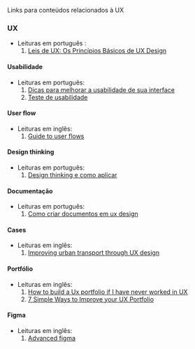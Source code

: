 Links para conteúdos relacionados à UX

### UX

  - Leituras em português :
    1. <a href= https://medium.com/aela/leis-de-ux-os-princ%C3%ADpios-b%C3%A1sicos-de-ux-design-9b9bf3fdb43c > Leis de UX: Os Princípios Básicos de UX Design </a>

#### Usabilidade 

  - Leituras em português: 
    1. <a href = https://medium.com/aela/10-heur%C3%ADsticas-de-nielsen-dicas-para-melhorar-a-usabilidade-de-sua-interface-35ef86a7fb41>Dicas para melhorar a usabilidade de sua interface </a>
    2. <a href = https://medium.com/aela/teste-de-usabilidade-o-que-voc%C3%AA-precisa-saber-39a36343d9a6 > Teste de usabilidade </a>

#### User flow

   - Leituras em inglês:
      1. <a href = https://uxplanet.org/complete-guide-to-user-flows-your-map-to-ux-success-1fc0975f49ea> Guide to user flows </a>

#### Design thinking 
  
  - Leituras em português:
    1. <a href = https://medium.com/aela/o-que-%C3%A9-design-thinking-e-como-aplicar-e830d3bbb7e3> Design thinking e como aplicar </a>

#### Documentação

  - Leituras em português:
    1. <a href = https://medium.com/aela/documenta%C3%A7%C3%A3o-de-projetos-como-criar-documentos-em-ux-design-52548106200a> Como criar documentos em ux design <a> 

#### Cases

   - Leituras em inglês:
      1. <a href =https://uxdesign.cc/improving-urban-transport-through-ux-design-3f6e12994414> Improving urban transport through UX design </a>


#### Portfólio 

   - Leituras em inglês:
      1. <a  href = https://uxdesign.cc/how-to-build-a-ux-portfolio-if-i-have-never-worked-in-ux-80ebab8f3407>How to build a Ux portfolio if I have never worked in UX </a>
      2. <a href= https://uxplanet.org/7-simple-ways-to-improve-your-ux-portfolio-unrelated-to-case-studies-ff24156a17aa > 7 Simple Ways to Improve your UX Portfolio <a>

#### Figma

  - Leituras em inglês:
    1. <a href = https://uxplanet.org/advanced-figma-tips-tricks-d782ba2b2f5c > Advanced figma </a>


